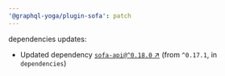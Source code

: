 ```yaml
---
'@graphql-yoga/plugin-sofa': patch
---
```

dependencies updates:
  - Updated dependency [`sofa-api@^0.18.0` ↗︎](https://www.npmjs.com/package/sofa-api/v/0.18.0) (from `^0.17.1`, in `dependencies`)
